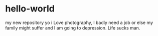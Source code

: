 # hello-world
my new repository 
yo i Love photography, 
I badly need a job or else my family might suffer and I am going to depression. Life sucks man.
